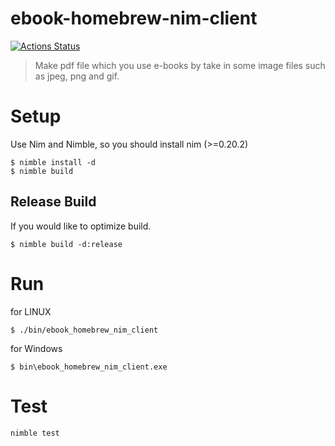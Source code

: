 # ebook-homebrew-nim-client

[![Actions Status](https://github.com/tubone24/ebook-homebrew-nim-client/workflows/Build%20and%20test%20Nim/badge.svg)](https://github.com/tubone24/ebook-homebrew-nim-client/actions)

> Make pdf file which you use e-books by take in some image files such as jpeg, png and gif.

# Setup

Use Nim and Nimble, so you should install nim (>=0.20.2)

```
$ nimble install -d
$ nimble build
```

## Release Build

If you would like to optimize build.

```
$ nimble build -d:release
```

# Run

for LINUX
```
$ ./bin/ebook_homebrew_nim_client
```

for Windows
```
$ bin\ebook_homebrew_nim_client.exe
```

# Test

```
nimble test
```
